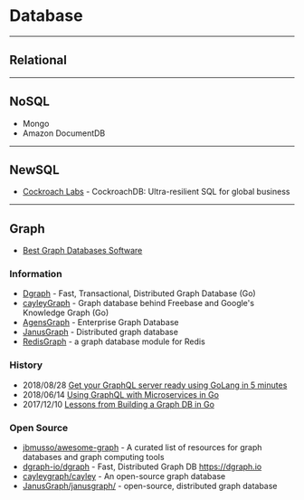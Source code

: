 # Database


--- 
## Relational


---
## NoSQL
- Mongo
- Amazon DocumentDB


---
## NewSQL
- [Cockroach Labs](https://www.cockroachlabs.com/) - CockroachDB: Ultra-resilient SQL for global business


---
## Graph
- [Best Graph Databases Software](https://www.g2crowd.com/categories/graph-databases)

### Information
- [Dgraph](https://dgraph.io) - Fast, Transactional, Distributed Graph Database (Go)
- [cayleyGraph](https://cayley.io/) - Graph database behind Freebase and Google's Knowledge Graph (Go)
- [AgensGraph](https://bitnine.net/agensgraph-2/) - Enterprise Graph Database
- [JanusGraph](http://janusgraph.org/) - Distributed graph database
- [RedisGraph](https://oss.redislabs.com/redisgraph/) - a graph database module for Redis

### History
- 2018/08/28 [Get your GraphQL server ready using GoLang in 5 minutes](https://hackernoon.com/graphql-with-golang-6e8da2054c25)
- 2018/06/14 [Using GraphQL with Microservices in Go](https://outcrawl.com/go-graphql-gateway-microservices)
- 2017/12/10 [Lessons from Building a Graph DB in Go](https://mymemorysucks.wordpress.com/2017/10/12/lessons-from-building-a-graph-db-in-go/)



### Open Source
- [jbmusso/awesome-graph](https://github.com/jbmusso/awesome-graph) - A curated list of resources for graph databases and graph computing tools
- [dgraph-io/dgraph](https://github.com/dgraph-io/dgraph) - Fast, Distributed Graph DB https://dgraph.io
- [cayleygraph/cayley](https://github.com/cayleygraph/cayley) - An open-source graph database
- [JanusGraph/janusgraph/](https://github.com/JanusGraph/janusgraph) - open-source, distributed graph database

